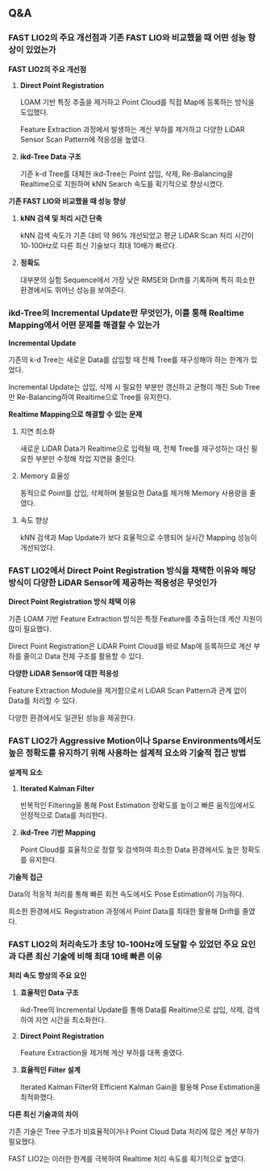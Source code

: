 ## Q&A

### FAST LIO2의 주요 개선점과 기존 FAST LIO와 비교했을 때 어떤 성능 향상이 있었는가

**FAST LIO2의 주요 개선점**

1. **Direct Point Registration**
    
    LOAM 기반 특징 추출을 제거하고 Point Cloud를 직접 Map에 등록하는 방식을 도입했다. 
    
    Feature Extraction 과정에서 발생하는 계산 부하를 제거하고 다양한 LiDAR Sensor Scan Pattern에 적응성을 높였다. 
    
2. **ikd-Tree Data 구조** 
    
    기존 k-d Tree를 대체한 ikd-Tree는 Point 삽입, 삭제, Re-Balancing을 Realtime으로 지원하며 kNN Search 속도를 획기적으로 향상시켰다. 
    

**기존 FAST LIO와 비교했을 때 성능 향상**

1. **kNN 검색 및 처리 시간 단축**
    
    kNN 검색 속도가 기존 대비 약 96% 개선되었고 평균 LiDAR Scan 처리 시간이 10-100Hz로 다른 최신 기술보다 최대 10배가 빠르다. 
    
2. **정확도**
    
    대부분의 실험 Sequence에서 가장 낮은 RMSE와 Drift를 기록하며 특히 희소한 환경에서도 뛰어난 성능을 보여준다.
    

### ikd-Tree의 Incremental Update란 무엇인가, 이를 통해 Realtime Mapping에서 어떤 문제를 해결할 수 있는가

**Incremental Update**

기존의 k-d Tree는 새로운 Data를 삽입할 때 전체 Tree를 재구성해야 하는 한계가 있었다. 

Incremental Update는 삽입, 삭제 시 필요한 부분만 갱신하고 균형이 깨진 Sub Tree만 Re-Balancing하여 Realtime으로 Tree를 유지한다. 

**Realtime Mapping으로 해결할 수 있는 문제**

1. 지연 최소화
    
    새로운 LiDAR Data가 Realtime으로 입력될 때, 전체 Tree를 재구성하는 대신 필요한 부분만 수정해 작업 지연을 줄인다. 
    
2. Memory 효율성
    
    동적으로 Point를 삽입, 삭제하며 불필요한 Data를 제거해 Memory 사용량을 줄였다. 
    
3. 속도 향상
    
    kNN 검색과 Map Update가 보다 효율적으로 수행되어 실시간 Mapping 성능이 개선되었다. 
    

### FAST LIO2에서 Direct Point Registration 방식을 채택한 이유와 해당 방식이 다양한 LiDAR Sensor에 제공하는 적응성은 무엇인가

**Direct Point Registration 방식 채택 이유**

기존 LOAM 기반 Feature Extraction 방식은 특정 Feature를 추출하는데 계산 지원이 많이 필요했다. 

Direct Point Registration은 LiDAR Point Cloud를 바로 Map에 등록하므로 계산 부하를 줄이고 Data 전체 구조를 활용할 수 있다. 

**다양한 LiDAR Sensor에 대한 적응성**

Feature Extraction Module을 제거함으로서 LiDAR Scan Pattern과 관계 없이 Data를 처리할 수 있다. 

다양한 환경에서도 일관된 성능을 제공한다. 

### FAST LIO2가 Aggressive Motion이나 Sparse Environments에서도 높은 정확도를 유지하기 위해 사용하는 설계적 요소와 기술적 접근 방법

**설계적 요소** 

1. **Iterated Kalman Filter**
    
    반복적인 Filtering을 통해 Post Estimation 정확도를 높이고 빠른 움직임에서도 안정적으로 Data를 처리한다. 
    
2. **ikd-Tree 기반 Mapping**
    
    Point Cloud를 효율적으로 정렬 및 검색하여 희소한 Data 환경에서도 높은 정확도를 유지한다. 
    

**기술적 접근**

Data의 적응적 처리를 통해 빠른 회전 속도에서도 Pose Estimation이 가능하다. 

희소한 환경에서도 Registration 과정에서 Point Data를 최대한 활용해 Drift를 줄였다. 

### FAST LIO2의 처리속도가 초당 10-100Hz에 도달할 수 있었던 주요 요인과 다른 최신 기술에 비해 최대 10배 빠른 이유

**처리 속도 향상의 주요 요인**

1. **효율적인 Data 구조**
    
    ikd-Tree의 Incremental Update를 통해 Data를 Realtime으로 삽입, 삭제, 검색하여 지연 시간을 최소화한다. 
    
2. **Direct Point Registration**
    
    Feature Extraction을 제거해 계산 부하를 대폭 줄였다. 
    
3. **효율적인 Filter 설계** 
    
    Iterated Kalman Filter와 Efficient Kalman Gain을 활용해 Pose Estimation을 최적화했다. 
    

**다른 최신 기술과의 차이** 

기존 기술은 Tree 구조가 비효율적이거나 Point Cloud Data 처리에 많은 계산 부하가 필요했다. 

FAST LIO2는 이러한 한계를 극복하여 Realtime 처리 속도를 획기적으로 높였다.